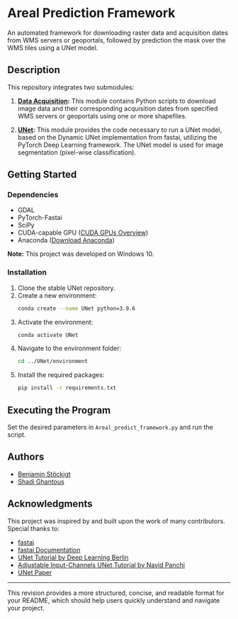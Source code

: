 # Areal Prediction Framework

An automated framework for downloading raster data and acquisition dates from WMS servers or geoportals, followed by prediction the mask over the WMS tiles using a UNet model.

## Description

This repository integrates two submodules:

1. **[Data Acquisition](https://github.com/LUP-LuftbildUmweltPlanung/Data_acquisition):** This module contains Python scripts to download image data and their corresponding acquisition dates from specified WMS servers or geoportals using one or more shapefiles.

2. **[UNet](https://arxiv.org/abs/1505.04597):** This module provides the code necessary to run a UNet model, based on the Dynamic UNet implementation from fastai, utilizing the PyTorch Deep Learning framework. The UNet model is used for image segmentation (pixel-wise classification).

## Getting Started

### Dependencies

- GDAL
- PyTorch-Fastai
- SciPy
- CUDA-capable GPU ([CUDA GPUs Overview](https://developer.nvidia.com/cuda-gpus))
- Anaconda ([Download Anaconda](https://www.anaconda.com/products/distribution))

**Note:** This project was developed on Windows 10.

### Installation

1. Clone the stable UNet repository.
2. Create a new environment:
    ```bash
    conda create --name UNet python=3.9.6
    ```
3. Activate the environment:
    ```bash
    conda activate UNet
    ```
4. Navigate to the environment folder:
    ```bash
    cd ../UNet/environment
    ```
5. Install the required packages:
    ```bash
    pip install -r requirements.txt
    ```

## Executing the Program

Set the desired parameters in `Areal_predict_framework.py` and run the script.

## Authors

- [Benjamin Stöckigt](https://github.com/benjaminstoeckigt)
- [Shadi Ghantous](https://github.com/Shadiouss)

## Acknowledgments

This project was inspired by and built upon the work of many contributors. Special thanks to:

- [fastai](https://www.fast.ai/)
- [fastai Documentation](https://docs.fast.ai/)
- [UNet Tutorial by Deep Learning Berlin](https://deeplearning.berlin/satellite%20imagery/computer%20vision/fastai/2021/02/17/Building-Detection-SpaceNet7.html)
- [Adjustable Input-Channels UNet Tutorial by Navid Panchi](https://github.com/navidpanchi/N-Channeled-Input-UNet-Fastai/blob/master/N-Channeled-Input-UNet%20.ipynb)
- [UNet Paper](https://arxiv.org/abs/1505.04597)

---

This revision provides a more structured, concise, and readable format for your README, which should help users quickly understand and navigate your project.
